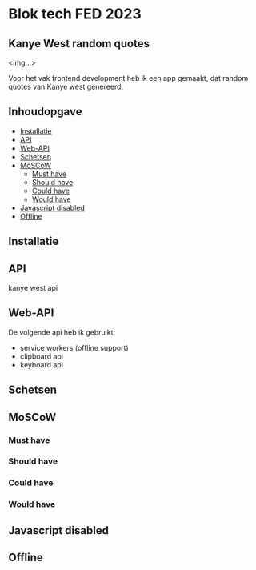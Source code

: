 # Blok tech FED 2023

## Kanye West random quotes

<img...>


Voor het vak frontend development heb ik een app gemaakt, dat random quotes van Kanye west genereerd. 



## Inhoudopgave
- [Installatie](#installatie)
- [API](#api)
- [Web-API](#web-api)
- [Schetsen](#schetsen)
- [MoSCoW](#moscow)
  * [Must have](#must-have)
  * [Should have](#should-have)
  * [Could have](#could-have)
  * [Would have](#would-have)
- [Javascript disabled](#javascript-disabled)
- [Offline](#offline)



  




## Installatie


## API
kanye west api 

## Web-API
De volgende api heb ik gebruikt:
- service workers (offline support)
- clipboard api
- keyboard api 



## Schetsen 

## MoSCoW

### Must have 

### Should have 

### Could have 


### Would have 


## Javascript disabled 

## Offline

